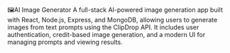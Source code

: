 🖼️AI Image Generator
A full-stack AI-powered image generation app built with React, Node.js, Express, and MongoDB, allowing users to generate images from text prompts using the ClipDrop API.
It includes user authentication, credit-based image generation, and a modern UI for managing prompts and viewing results.
